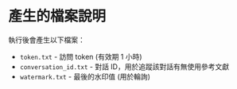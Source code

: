 # 產生的檔案說明

執行後會產生以下檔案：
- `token.txt` - 訪問 token (有效期 1 小時)
- `conversation_id.txt` - 對話 ID，用於追蹤該對話有無使用參考文獻
- `watermark.txt` - 最後的水印值 (用於輪詢) 